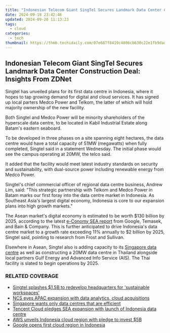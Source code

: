 ```yaml
---
title: "Indonesian Telecom Giant SingTel Secures Landmark Data Center Construction Deal: Insights From ZDNet"
date: 2024-09-18 23:42:46
updated: 2024-09-20 11:13:23
tags:
  - cloud
categories:
  - tech
thumbnail: https://thmb.techidaily.com/07e687f8419c4806cb630c22e1fb9dad31142326727645ceb99c557de0c60728.jpg
---
```


## Indonesian Telecom Giant SingTel Secures Landmark Data Center Construction Deal: Insights From ZDNet

Singtel has unveiled plans for its first data centre in Indonesia, where it hopes to tap growing demand for digital and cloud services. It has signed up local parters Medco Power and Telkom, the latter of which will hold majority ownership of the new facility. 

Both Singtel and Medco Power will be minority shareholders of the hyperscale data centre, to be located in Kabil Industrial Estate along Batam's eastern seaboard. 

To be developed in three phases on a site spanning eight hectares, the data centre would have a total capacity of 51MW (megawatts) when fully completed, Singtel said in a statement Wednesday. The initial phase would see the campus operating at 20MW, the telco said.

It added that the facility would meet latest industry standards on security and sustainability, with dual-source power including renewable energy from Medco Power. 

Singtel's chief commercial officer of regional data centre business, Andrew Lim, said: "This strategic partnership with Telkom and Medco Power in Batam marks our first foray into the data centre market in Indonesia. As Southeast Asia's largest digital economy, Indonesia is core to our expansion plans into high growth markets."

The Asean market's digital economy is estimated to be worth $130 billion by 2025, according to the latest [e-Conomy SEA report](https://www.zdnet.com/article/data-will-play-key-role-in-sustaining-sea-digital-economy-growth/) from Google, Temasek, and Bain & Company. This is further anticipated to drive Indonesia's data centre market to a growth rate exceeding 11% annually to $2 billion by 2025, Singtel said, pointing to research from Frost and Sullivan. 

Elsewhere in Asean, Singtel also is adding capacity to its [Singapore data centre](https://www.zdnet.com/article/singapore-wants-only-data-centres-that-are-efficient/) as well as constructing a 20MW data centre in Thailand alongside local partners Gulf Energy and Advanced Info Service (AIS). The Thai facility is slated to begin operations by 2025.

### RELATED COVERAGE

* [Singtel splashes $1.5B to redevelop headquarters for 'sustainable workspaces'](https://www.zdnet.com/home-and-office/sustainability/singtel-splashes-1-5b-to-redevelop-headquarters-for-sustainable-workspaces/)
* [NCS eyes APAC expansion with data analytics, cloud acquisitions](https://www.zdnet.com/article/ncs-eyes-apac-expansion-with-data-analytics-cloud-acquisitions/)
* [Singapore wants only data centres that are efficient](https://www.zdnet.com/article/singapore-wants-only-data-centres-that-are-efficient/)
* [Tencent Cloud pledges SEA expansion with launch of Indonesia data centre](https://www.zdnet.com/article/tencent-cloud-pledges-sea-expansion-with-launch-of-indonesia-data-centre/)
* [AWS unveils Indonesia cloud region with pledge to invest $5B](https://www.zdnet.com/article/aws-unveils-indonesia-cloud-region-with-pledge-to-invest-5b/)
* [Google opens first cloud region in Indonesia](https://www.zdnet.com/article/google-opens-first-cloud-region-in-indonesia/)

<ins class="adsbygoogle"
     style="display:block"
     data-ad-format="autorelaxed"
     data-ad-client="ca-pub-7571918770474297"
     data-ad-slot="1223367746"></ins>



<ins class="adsbygoogle"
     style="display:block"
     data-ad-client="ca-pub-7571918770474297"
     data-ad-slot="8358498916"
     data-ad-format="auto"
     data-full-width-responsive="true"></ins>
